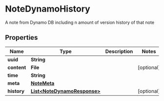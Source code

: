 

# NoteDynamoHistory

A note from Dynamo DB including n amount of version history of that note

## Properties

| Name | Type | Description | Notes |
|------------ | ------------- | ------------- | -------------|
|**uuid** | **String** |  |  |
|**content** | **File** |  |  [optional] |
|**time** | **String** |  |  |
|**meta** | [**NoteMeta**](NoteMeta.md) |  |  |
|**history** | [**List&lt;NoteDynamoResponse&gt;**](NoteDynamoResponse.md) |  |  [optional] |




